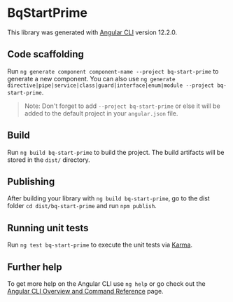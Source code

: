 # BqStartPrime

This library was generated with [Angular CLI](https://github.com/angular/angular-cli) version 12.2.0.

## Code scaffolding

Run `ng generate component component-name --project bq-start-prime` to generate a new component. You can also use `ng generate directive|pipe|service|class|guard|interface|enum|module --project bq-start-prime`.
> Note: Don't forget to add `--project bq-start-prime` or else it will be added to the default project in your `angular.json` file. 

## Build

Run `ng build bq-start-prime` to build the project. The build artifacts will be stored in the `dist/` directory.

## Publishing

After building your library with `ng build bq-start-prime`, go to the dist folder `cd dist/bq-start-prime` and run `npm publish`.

## Running unit tests

Run `ng test bq-start-prime` to execute the unit tests via [Karma](https://karma-runner.github.io).

## Further help

To get more help on the Angular CLI use `ng help` or go check out the [Angular CLI Overview and Command Reference](https://angular.io/cli) page.
